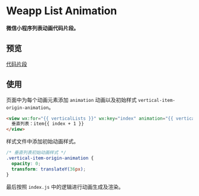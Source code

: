 # Weapp List Animation

**微信小程序列表动画代码片段。**

## 预览

[代码片段](https://developers.weixin.qq.com/s/Lf6nnHmZ7vAL)

## 使用

页面中为每个动画元素添加 `animation` 动画以及初始样式 `vertical-item-origin-animation`。

```html
<view wx:for="{{ verticalLists }}" wx:key="index" animation="{{ verticalAnimations[index] }}" class="vertical-item-origin-animation">
  垂直列表：item{{ index + 1 }}
</view>
```

样式文件中添加初始动画样式。

```css
/* 垂直列表初始动画样式 */
.vertical-item-origin-animation {
  opacity: 0;
  transform: translateY(36px);
}
```

最后按照 `index.js` 中的逻辑进行动画生成及渲染。